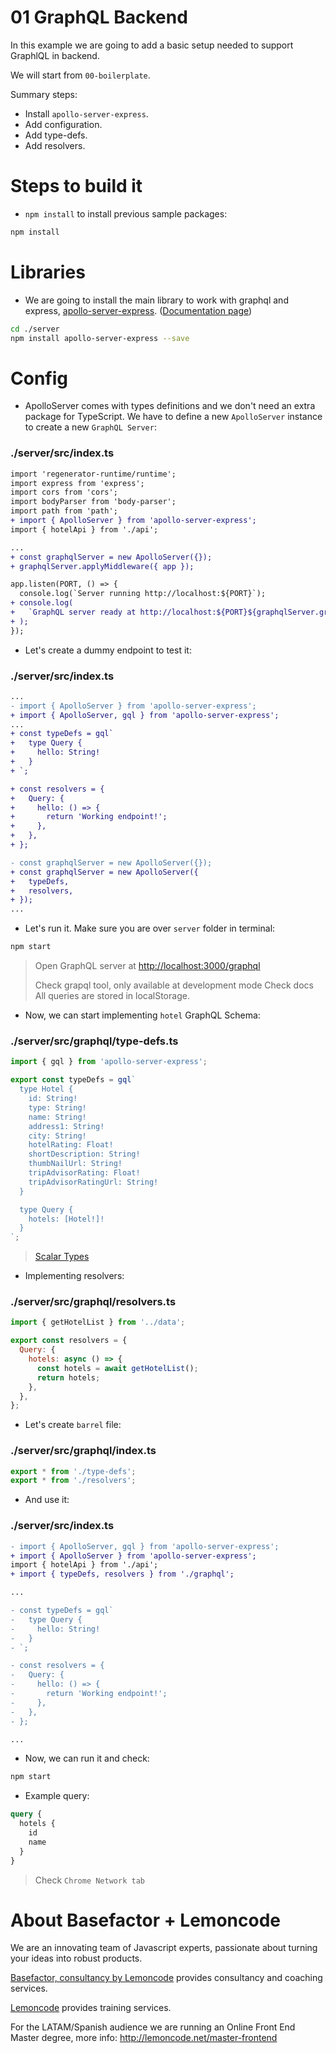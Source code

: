 # 01 GraphQL Backend

In this example we are going to add a basic setup needed to support GraphlQL in backend.

We will start from `00-boilerplate`.

Summary steps:

- Install `apollo-server-express`.
- Add configuration.
- Add type-defs.
- Add resolvers.

# Steps to build it

- `npm install` to install previous sample packages:

```bash
npm install
```

# Libraries

- We are going to install the main library to work with graphql and express, [apollo-server-express](https://www.npmjs.com/package/apollo-server-express). ([Documentation page](https://www.apollographql.com/docs/apollo-server/))

```bash
cd ./server
npm install apollo-server-express --save
```

# Config

- ApolloServer comes with types definitions and we don't need an extra package for TypeScript. We have to define a new `ApolloServer` instance to create a new `GraphQL Server`:

### ./server/src/index.ts

```diff
import 'regenerator-runtime/runtime';
import express from 'express';
import cors from 'cors';
import bodyParser from 'body-parser';
import path from 'path';
+ import { ApolloServer } from 'apollo-server-express';
import { hotelApi } from './api';

...
+ const graphqlServer = new ApolloServer({});
+ graphqlServer.applyMiddleware({ app });

app.listen(PORT, () => {
  console.log(`Server running http://localhost:${PORT}`);
+ console.log(
+   `GraphQL server ready at http://localhost:${PORT}${graphqlServer.graphqlPath}`
+ );
});

```

- Let's create a dummy endpoint to test it:

### ./server/src/index.ts

```diff
...
- import { ApolloServer } from 'apollo-server-express';
+ import { ApolloServer, gql } from 'apollo-server-express';
...
+ const typeDefs = gql`
+   type Query {
+     hello: String!
+   }
+ `;

+ const resolvers = {
+   Query: {
+     hello: () => {
+       return 'Working endpoint!';
+     },
+   },
+ };

- const graphqlServer = new ApolloServer({});
+ const graphqlServer = new ApolloServer({
+   typeDefs,
+   resolvers,
+ });
...
```

- Let's run it. Make sure you are over `server` folder in terminal:

```bash
npm start
```

> Open GraphQL server at [http://localhost:3000/graphql](http://localhost:3000/graphql)
>
> Check grapql tool, only available at development mode
> Check docs
> All queries are stored in localStorage.

- Now, we can start implementing `hotel` GraphQL Schema:

### ./server/src/graphql/type-defs.ts

```javascript
import { gql } from 'apollo-server-express';

export const typeDefs = gql`
  type Hotel {
    id: String!
    type: String!
    name: String!
    address1: String!
    city: String!
    hotelRating: Float!
    shortDescription: String!
    thumbNailUrl: String!
    tripAdvisorRating: Float!
    tripAdvisorRatingUrl: String!
  }

  type Query {
    hotels: [Hotel!]!
  }
`;
```

> [Scalar Types](https://graphql.org/learn/schema/#scalar-types)

- Implementing resolvers:

### ./server/src/graphql/resolvers.ts

```javascript
import { getHotelList } from '../data';

export const resolvers = {
  Query: {
    hotels: async () => {
      const hotels = await getHotelList();
      return hotels;
    },
  },
};
```

- Let's create `barrel` file:

### ./server/src/graphql/index.ts

```javascript
export * from './type-defs';
export * from './resolvers';
```

- And use it:

### ./server/src/index.ts

```diff
- import { ApolloServer, gql } from 'apollo-server-express';
+ import { ApolloServer } from 'apollo-server-express';
import { hotelApi } from './api';
+ import { typeDefs, resolvers } from './graphql';

...

- const typeDefs = gql`
-   type Query {
-     hello: String!
-   }
- `;

- const resolvers = {
-   Query: {
-     hello: () => {
-       return 'Working endpoint!';
-     },
-   },
- };

...
```

- Now, we can run it and check:

```bash
npm start
```

- Example query:

```graphql
query {
  hotels {
    id
    name
  }
}
```

> Check `Chrome Network tab`

# About Basefactor + Lemoncode

We are an innovating team of Javascript experts, passionate about turning your ideas into robust products.

[Basefactor, consultancy by Lemoncode](http://www.basefactor.com) provides consultancy and coaching services.

[Lemoncode](http://lemoncode.net/services/en/#en-home) provides training services.

For the LATAM/Spanish audience we are running an Online Front End Master degree, more info: http://lemoncode.net/master-frontend
